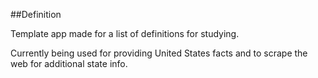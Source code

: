 ##Definition

Template app made for a list of definitions for studying.

Currently being used for providing United States facts and to scrape the web for additional state info. 
